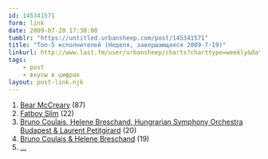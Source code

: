 ```yaml
---
id: 145341571
form: link
date: 2009-07-20 17:30:00
tumblr: "https://untitled.urbansheep.com/post/145341571"
title: "Топ-5 исполнителей (Неделя, завершающаяся 2009-7-19)"
linkurl: http://www.last.fm/user/urbansheep/charts?charttype=weekly&date_to=1248004800
tags:
    - post
    - вкусы в цифрах
layout: post-link.njk
---
```

<ol><li>
<a rel="nofollow" target="_blank" href="http://www.last.fm/music/Bear+McCreary">Bear McCreary</a>&nbsp;(87)</li>
<li>
<a rel="nofollow" target="_blank" href="http://www.last.fm/music/Fatboy+Slim">Fatboy Slim</a>&nbsp;(22)</li>
<li>
<a rel="nofollow" target="_blank" href="http://www.last.fm/music/Bruno%2BCoulais%252C%2BHelene%2BBreschand%252C%2BHungrarian%2BSymphony%2BOrchestra%2BBudapest%2B%2526%2BLaurent%2BPetitgirard">Bruno Coulais, Helene Breschand, Hungrarian Symphony Orchestra Budapest &amp; Laurent Petitgirard</a>&nbsp;(20)</li>
<li>
<a rel="nofollow" target="_blank" href="http://www.last.fm/music/Bruno%2BCoulais%2B%2526%2BHelene%2BBreschand">Bruno Coulais &amp; Helene Breschand</a>&nbsp;(19)</li>
<li>
<a rel="nofollow" target="_blank" href="http://www.last.fm/music/Husky+Rescue">&hellip;</a></li>
</ol>
